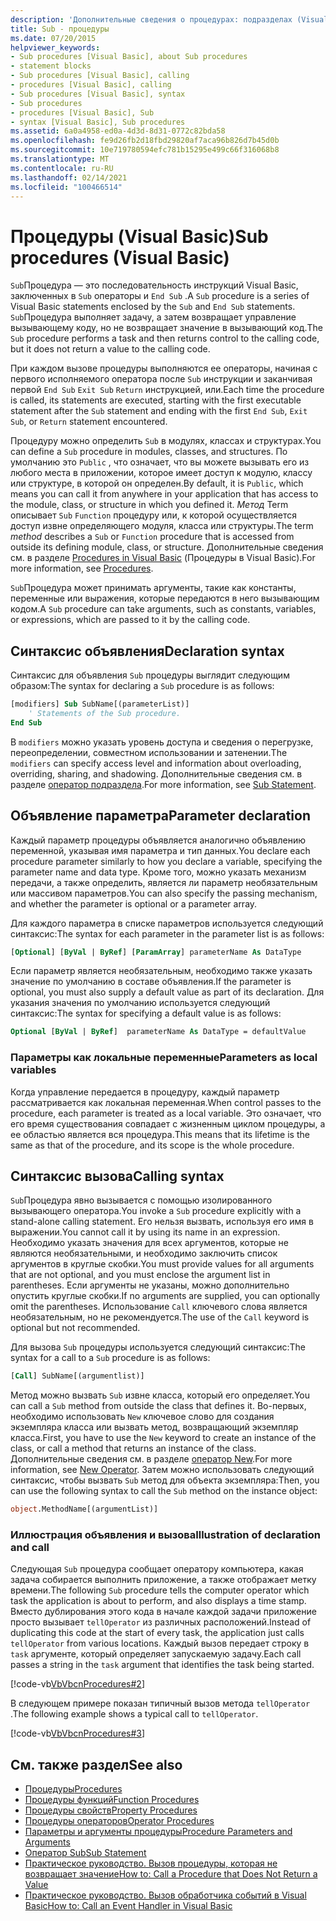 ```yaml
---
description: 'Дополнительные сведения о процедурах: подразделах (Visual Basic)'
title: Sub - процедуры
ms.date: 07/20/2015
helpviewer_keywords:
- Sub procedures [Visual Basic], about Sub procedures
- statement blocks
- Sub procedures [Visual Basic], calling
- procedures [Visual Basic], calling
- Sub procedures [Visual Basic], syntax
- Sub procedures
- procedures [Visual Basic], Sub
- syntax [Visual Basic], Sub procedures
ms.assetid: 6a0a4958-ed0a-4d3d-8d31-0772c82bda58
ms.openlocfilehash: fe9d26fb2d18fbd29820af7aca96b826d7b45d0b
ms.sourcegitcommit: 10e719780594efc781b15295e499c66f316068b8
ms.translationtype: MT
ms.contentlocale: ru-RU
ms.lasthandoff: 02/14/2021
ms.locfileid: "100466514"
---
```

# <a name="sub-procedures-visual-basic"></a><span data-ttu-id="bb332-103">Процедуры (Visual Basic)</span><span class="sxs-lookup"><span data-stu-id="bb332-103">Sub procedures (Visual Basic)</span></span>

<span data-ttu-id="bb332-104">`Sub`Процедура — это последовательность инструкций Visual Basic, заключенных в `Sub` операторы и `End Sub` .</span><span class="sxs-lookup"><span data-stu-id="bb332-104">A `Sub` procedure is a series of Visual Basic statements enclosed by the `Sub` and `End Sub` statements.</span></span> <span data-ttu-id="bb332-105">`Sub`Процедура выполняет задачу, а затем возвращает управление вызывающему коду, но не возвращает значение в вызывающий код.</span><span class="sxs-lookup"><span data-stu-id="bb332-105">The `Sub` procedure performs a task and then returns control to the calling code, but it does not return a value to the calling code.</span></span>

<span data-ttu-id="bb332-106">При каждом вызове процедуры выполняются ее операторы, начиная с первого исполняемого оператора после `Sub` инструкции и заканчивая первой `End Sub` `Exit Sub` `Return` инструкцией, или.</span><span class="sxs-lookup"><span data-stu-id="bb332-106">Each time the procedure is called, its statements are executed, starting with the first executable statement after the `Sub` statement and ending with the first `End Sub`, `Exit Sub`, or `Return` statement encountered.</span></span>

<span data-ttu-id="bb332-107">Процедуру можно определить `Sub` в модулях, классах и структурах.</span><span class="sxs-lookup"><span data-stu-id="bb332-107">You can define a `Sub` procedure in modules, classes, and structures.</span></span> <span data-ttu-id="bb332-108">По умолчанию это `Public` , что означает, что вы можете вызывать его из любого места в приложении, которое имеет доступ к модулю, классу или структуре, в которой он определен.</span><span class="sxs-lookup"><span data-stu-id="bb332-108">By default, it is `Public`, which means you can call it from anywhere in your application that has access to the module, class, or structure in which you defined it.</span></span> <span data-ttu-id="bb332-109">*Метод* Term описывает `Sub` `Function` процедуру или, к которой осуществляется доступ извне определяющего модуля, класса или структуры.</span><span class="sxs-lookup"><span data-stu-id="bb332-109">The term *method* describes a `Sub` or `Function` procedure that is accessed from outside its defining module, class, or structure.</span></span> <span data-ttu-id="bb332-110">Дополнительные сведения см. в разделе [Procedures in Visual Basic](./index.md) (Процедуры в Visual Basic).</span><span class="sxs-lookup"><span data-stu-id="bb332-110">For more information, see [Procedures](./index.md).</span></span>

<span data-ttu-id="bb332-111">`Sub`Процедура может принимать аргументы, такие как константы, переменные или выражения, которые передаются в него вызывающим кодом.</span><span class="sxs-lookup"><span data-stu-id="bb332-111">A `Sub` procedure can take arguments, such as constants, variables, or expressions, which are passed to it by the calling code.</span></span>

## <a name="declaration-syntax"></a><span data-ttu-id="bb332-112">Синтаксис объявления</span><span class="sxs-lookup"><span data-stu-id="bb332-112">Declaration syntax</span></span>

<span data-ttu-id="bb332-113">Синтаксис для объявления `Sub` процедуры выглядит следующим образом:</span><span class="sxs-lookup"><span data-stu-id="bb332-113">The syntax for declaring a `Sub` procedure is as follows:</span></span>

```vb
[modifiers] Sub SubName[(parameterList)]
    ' Statements of the Sub procedure.
End Sub
```

<span data-ttu-id="bb332-114">В `modifiers` можно указать уровень доступа и сведения о перегрузке, переопределении, совместном использовании и затенении.</span><span class="sxs-lookup"><span data-stu-id="bb332-114">The `modifiers` can specify access level and information about overloading, overriding, sharing, and shadowing.</span></span> <span data-ttu-id="bb332-115">Дополнительные сведения см. в разделе [оператор подраздела](../../../language-reference/statements/sub-statement.md).</span><span class="sxs-lookup"><span data-stu-id="bb332-115">For more information, see [Sub Statement](../../../language-reference/statements/sub-statement.md).</span></span>

## <a name="parameter-declaration"></a><span data-ttu-id="bb332-116">Объявление параметра</span><span class="sxs-lookup"><span data-stu-id="bb332-116">Parameter declaration</span></span>

<span data-ttu-id="bb332-117">Каждый параметр процедуры объявляется аналогично объявлению переменной, указывая имя параметра и тип данных.</span><span class="sxs-lookup"><span data-stu-id="bb332-117">You declare each procedure parameter similarly to how you declare a variable, specifying the parameter name and data type.</span></span> <span data-ttu-id="bb332-118">Кроме того, можно указать механизм передачи, а также определить, является ли параметр необязательным или массивом параметров.</span><span class="sxs-lookup"><span data-stu-id="bb332-118">You can also specify the passing mechanism, and whether the parameter is optional or a parameter array.</span></span>

<span data-ttu-id="bb332-119">Для каждого параметра в списке параметров используется следующий синтаксис:</span><span class="sxs-lookup"><span data-stu-id="bb332-119">The syntax for each parameter in the parameter list is as follows:</span></span>

```vb
[Optional] [ByVal | ByRef] [ParamArray] parameterName As DataType
```

<span data-ttu-id="bb332-120">Если параметр является необязательным, необходимо также указать значение по умолчанию в составе объявления.</span><span class="sxs-lookup"><span data-stu-id="bb332-120">If the parameter is optional, you must also supply a default value as part of its declaration.</span></span> <span data-ttu-id="bb332-121">Для указания значения по умолчанию используется следующий синтаксис:</span><span class="sxs-lookup"><span data-stu-id="bb332-121">The syntax for specifying a default value is as follows:</span></span>

```vb
Optional [ByVal | ByRef]  parameterName As DataType = defaultValue
```

### <a name="parameters-as-local-variables"></a><span data-ttu-id="bb332-122">Параметры как локальные переменные</span><span class="sxs-lookup"><span data-stu-id="bb332-122">Parameters as local variables</span></span>

<span data-ttu-id="bb332-123">Когда управление передается в процедуру, каждый параметр рассматривается как локальная переменная.</span><span class="sxs-lookup"><span data-stu-id="bb332-123">When control passes to the procedure, each parameter is treated as a local variable.</span></span> <span data-ttu-id="bb332-124">Это означает, что его время существования совпадает с жизненным циклом процедуры, а ее областью является вся процедура.</span><span class="sxs-lookup"><span data-stu-id="bb332-124">This means that its lifetime is the same as that of the procedure, and its scope is the whole procedure.</span></span>

## <a name="calling-syntax"></a><span data-ttu-id="bb332-125">Синтаксис вызова</span><span class="sxs-lookup"><span data-stu-id="bb332-125">Calling syntax</span></span>

<span data-ttu-id="bb332-126">`Sub`Процедура явно вызывается с помощью изолированного вызывающего оператора.</span><span class="sxs-lookup"><span data-stu-id="bb332-126">You invoke a `Sub` procedure explicitly with a stand-alone calling statement.</span></span> <span data-ttu-id="bb332-127">Его нельзя вызвать, используя его имя в выражении.</span><span class="sxs-lookup"><span data-stu-id="bb332-127">You cannot call it by using its name in an expression.</span></span> <span data-ttu-id="bb332-128">Необходимо указать значения для всех аргументов, которые не являются необязательными, и необходимо заключить список аргументов в круглые скобки.</span><span class="sxs-lookup"><span data-stu-id="bb332-128">You must provide values for all arguments that are not optional, and you must enclose the argument list in parentheses.</span></span> <span data-ttu-id="bb332-129">Если аргументы не указаны, можно дополнительно опустить круглые скобки.</span><span class="sxs-lookup"><span data-stu-id="bb332-129">If no arguments are supplied, you can optionally omit the parentheses.</span></span> <span data-ttu-id="bb332-130">Использование `Call` ключевого слова является необязательным, но не рекомендуется.</span><span class="sxs-lookup"><span data-stu-id="bb332-130">The use of the `Call` keyword is optional but not recommended.</span></span>

<span data-ttu-id="bb332-131">Для вызова `Sub` процедуры используется следующий синтаксис:</span><span class="sxs-lookup"><span data-stu-id="bb332-131">The syntax for a call to a `Sub` procedure is as follows:</span></span>

```vb
[Call] SubName[(argumentlist)]
```

<span data-ttu-id="bb332-132">Метод можно вызвать `Sub` извне класса, который его определяет.</span><span class="sxs-lookup"><span data-stu-id="bb332-132">You can call a `Sub` method from outside the class that defines it.</span></span> <span data-ttu-id="bb332-133">Во-первых, необходимо использовать `New` ключевое слово для создания экземпляра класса или вызвать метод, возвращающий экземпляр класса.</span><span class="sxs-lookup"><span data-stu-id="bb332-133">First, you have to use the `New` keyword to create an instance of the class, or call a method that returns an instance of the class.</span></span> <span data-ttu-id="bb332-134">Дополнительные сведения см. в разделе [оператор New](../../../language-reference/operators/new-operator.md).</span><span class="sxs-lookup"><span data-stu-id="bb332-134">For more information, see [New Operator](../../../language-reference/operators/new-operator.md).</span></span> <span data-ttu-id="bb332-135">Затем можно использовать следующий синтаксис, чтобы вызвать `Sub` метод для объекта экземпляра:</span><span class="sxs-lookup"><span data-stu-id="bb332-135">Then, you can use the following syntax to call the `Sub` method on the instance object:</span></span>

```vb
object.MethodName[(argumentList)]
```

### <a name="illustration-of-declaration-and-call"></a><span data-ttu-id="bb332-136">Иллюстрация объявления и вызова</span><span class="sxs-lookup"><span data-stu-id="bb332-136">Illustration of declaration and call</span></span>

<span data-ttu-id="bb332-137">Следующая `Sub` процедура сообщает оператору компьютера, какая задача собирается выполнить приложение, а также отображает метку времени.</span><span class="sxs-lookup"><span data-stu-id="bb332-137">The following `Sub` procedure tells the computer operator which task the application is about to perform, and also displays a time stamp.</span></span> <span data-ttu-id="bb332-138">Вместо дублирования этого кода в начале каждой задачи приложение просто вызывает `tellOperator` из различных расположений.</span><span class="sxs-lookup"><span data-stu-id="bb332-138">Instead of duplicating this code at the start of every task, the application just calls `tellOperator` from various locations.</span></span> <span data-ttu-id="bb332-139">Каждый вызов передает строку в `task` аргументе, который определяет запускаемую задачу.</span><span class="sxs-lookup"><span data-stu-id="bb332-139">Each call passes a string in the `task` argument that identifies the task being started.</span></span>

[!code-vb[VbVbcnProcedures#2](~/samples/snippets/visualbasic/VS_Snippets_VBCSharp/VbVbcnProcedures/VB/Class1.vb#2)]

<span data-ttu-id="bb332-140">В следующем примере показан типичный вызов метода `tellOperator` .</span><span class="sxs-lookup"><span data-stu-id="bb332-140">The following example shows a typical call to `tellOperator`.</span></span>

[!code-vb[VbVbcnProcedures#3](~/samples/snippets/visualbasic/VS_Snippets_VBCSharp/VbVbcnProcedures/VB/Class1.vb#3)]

## <a name="see-also"></a><span data-ttu-id="bb332-141">См. также раздел</span><span class="sxs-lookup"><span data-stu-id="bb332-141">See also</span></span>

- [<span data-ttu-id="bb332-142">Процедуры</span><span class="sxs-lookup"><span data-stu-id="bb332-142">Procedures</span></span>](./index.md)
- [<span data-ttu-id="bb332-143">Процедуры функций</span><span class="sxs-lookup"><span data-stu-id="bb332-143">Function Procedures</span></span>](./function-procedures.md)
- [<span data-ttu-id="bb332-144">Процедуры свойств</span><span class="sxs-lookup"><span data-stu-id="bb332-144">Property Procedures</span></span>](./property-procedures.md)
- [<span data-ttu-id="bb332-145">Процедуры операторов</span><span class="sxs-lookup"><span data-stu-id="bb332-145">Operator Procedures</span></span>](./operator-procedures.md)
- [<span data-ttu-id="bb332-146">Параметры и аргументы процедуры</span><span class="sxs-lookup"><span data-stu-id="bb332-146">Procedure Parameters and Arguments</span></span>](./procedure-parameters-and-arguments.md)
- [<span data-ttu-id="bb332-147">Оператор Sub</span><span class="sxs-lookup"><span data-stu-id="bb332-147">Sub Statement</span></span>](../../../language-reference/statements/sub-statement.md)
- [<span data-ttu-id="bb332-148">Практическое руководство. Вызов процедуры, которая не возвращает значение</span><span class="sxs-lookup"><span data-stu-id="bb332-148">How to: Call a Procedure that Does Not Return a Value</span></span>](./how-to-call-a-procedure-that-does-not-return-a-value.md)
- [<span data-ttu-id="bb332-149">Практическое руководство. Вызов обработчика событий в Visual Basic</span><span class="sxs-lookup"><span data-stu-id="bb332-149">How to: Call an Event Handler in Visual Basic</span></span>](./how-to-call-an-event-handler.md)
